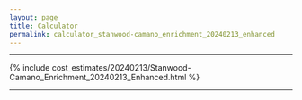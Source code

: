 ```yaml
---
layout: page
title: Calculator
permalink: calculator_stanwood-camano_enrichment_20240213_enhanced
---
```


___

{% include cost_estimates/20240213/Stanwood-Camano_Enrichment_20240213_Enhanced.html %}

___

